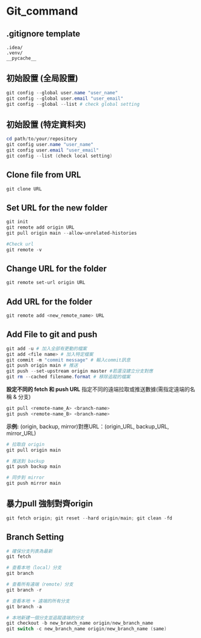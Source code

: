 # Git_command

## .gitignore template
```
.idea/
.venv/
__pycache__
```

## **初始設置 (全局設置)**
```powershell
git config --global user.name "user_name"
git config --global user.email "user_email"
git config --global --list # check global setting
```

## **初始設置 (特定資料夾)**
```powershell
cd path/to/your/repository
git config user.name "user_name"
git config user.email "user_email"
git config --list (check local setting)
```

## **Clone file from URL**
```powershell
git clone URL
```

## **Set URL for the new folder**
```powershell
git init
git remote add origin URL
git pull origin main --allow-unrelated-histories

#Check url
git remote -v
```

## **Change URL for the folder**
```powershell
git remote set-url origin URL
```
## **Add URL for the folder**
```powershell
git remote add <new_remote_name> URL
```

## **Add File to git and push**
```powershell
git add -u # 加入全部有更動的檔案
git add <file name> # 加入特定檔案
git commit -m "commit message" # 輸入commit訊息
git push origin main # 推送
git push --set-upstream origin master #若還沒建立分支對應
git rm --cached filename.format # 移除追蹤的檔案
```

**設定不同的 fetch 和 push URL**
指定不同的遠端拉取或推送數據(需指定遠端的名稱 & 分支)<br>
```powershell
git pull <remote-name_A> <branch-name>
git push <remote-name_B> <branch-name>
```

**示例:**
(origin, backup, mirror)對應URL：(origin_URL, backup_URL, mirror_URL)

```powershell
# 拉取自 origin
git pull origin main

# 推送到 backup
git push backup main

# 同步到 mirror
git push mirror main
```
## 暴力pull 強制對齊origin
``` powershell
git fetch origin; git reset --hard origin/main; git clean -fd
```

## **Branch Setting**
```powershell
# 確保分支列表為最新
git fetch

# 查看本地（local）分支
git branch

# 查看所有遠端（remote）分支
git branch -r

# 查看本地 + 遠端的所有分支
git branch -a

# 本地新建一個分支並追蹤遠端的分支
git checkout -b new_branch_name origin/new_branch_name
git switch -c new_branch_name origin/new_branch_name (same)

```
